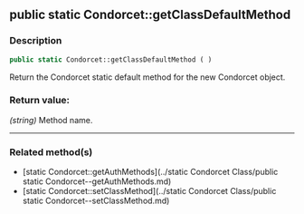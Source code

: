 ## public static Condorcet::getClassDefaultMethod

### Description    

```php
public static Condorcet::getClassDefaultMethod ( )
```

Return the Condorcet static default method for the new Condorcet object.    


### Return value:   

*(string)* Method name.


---------------------------------------

### Related method(s)      

* [static Condorcet::getAuthMethods](../static Condorcet Class/public static Condorcet--getAuthMethods.md)    
* [static Condorcet::setClassMethod](../static Condorcet Class/public static Condorcet--setClassMethod.md)    
